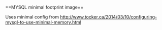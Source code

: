==MYSQL minimal footprint image==

Uses minimal config from http://www.tocker.ca/2014/03/10/configuring-mysql-to-use-minimal-memory.html
